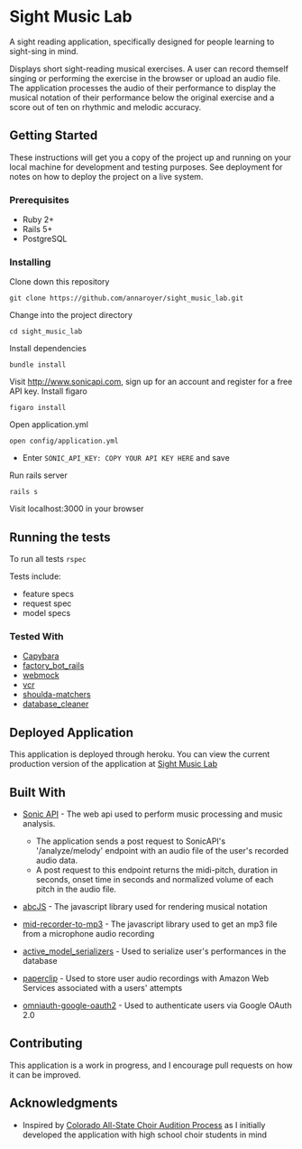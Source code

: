 # Sight Music Lab

A sight reading application, specifically designed for people learning to sight-sing in mind.

Displays short sight-reading musical exercises. A user can record themself singing or performing the exercise in the browser or upload an audio file. The application processes the audio of their performance to display the musical notation of their performance below the original exercise and a score out of ten on rhythmic and melodic accuracy.

## Getting Started

These instructions will get you a copy of the project up and running on your local machine for development and testing purposes. See deployment for notes on how to deploy the project on a live system.

### Prerequisites

* Ruby 2+
* Rails 5+
* PostgreSQL

### Installing

Clone down this repository 
```
git clone https://github.com/annaroyer/sight_music_lab.git
```
Change into the project directory 
```
cd sight_music_lab
```
Install dependencies 
```
bundle install
```
Visit http://www.sonicapi.com, sign up for an account and register for a free API key.
Install figaro 
```
figaro install
```
Open application.yml 
```
open config/application.yml
```
* Enter ```SONIC_API_KEY: COPY YOUR API KEY HERE``` and save

Run rails server 
```
rails s
```
Visit localhost:3000 in your browser

## Running the tests

To run all tests ```rspec```

Tests include:
* feature specs
* request spec
* model specs

### Tested With
* [Capybara](https://github.com/teamcapybara/capybara)
* [factory_bot_rails](https://github.com/thoughtbot/factory_bot)
* [webmock](https://github.com/bblimke/webmock)
* [vcr](https://github.com/vcr/vcr)
* [shoulda-matchers](https://github.com/thoughtbot/shoulda-matchers)
* [database_cleaner](https://github.com/DatabaseCleaner/database_cleaner)

## Deployed Application

This application is deployed through heroku. 
You can view the current production version of the application at [Sight Music Lab](https://sight-music-lab.herokuapp.com/)


## Built With

* [Sonic API](http://www.sonicapi.com) - The web api used to perform music processing and music analysis.
   * The application sends a post request to SonicAPI's  '/analyze/melody' endpoint with an audio file of the user's recorded        audio data.
  * A post request to this endpoint returns the midi-pitch, duration in seconds, onset time in seconds and          normalized    volume of each pitch in the audio file.
  
* [abcJS](https://github.com/paulrosen/abcjs) - The javascript library used for rendering musical notation
* [mid-recorder-to-mp3](https://www.npmjs.com/package/mic-recorder-to-mp3) - The javascript library used to get an mp3 file                                                                                from a microphone audio recording

* [active_model_serializers](https://github.com/rails-api/active_model_serializers) - Used to serialize user's performances in                                                                                       the database
* [paperclip](https://github.com/thoughtbot/paperclip) - Used to store user audio recordings with Amazon Web Services                                                                  associated with a users' attempts

* [omniauth-google-oauth2](https://github.com/zquestz/omniauth-google-oauth2) - Used to authenticate users via Google OAuth                                                                                   2.0

## Contributing

This application is a work in progress, and I encourage pull requests on how it can be improved. 

## Acknowledgments

* Inspired by [Colorado All-State Choir Audition Process](https://aschoir.com/auditions/) as I initially developed the application with high school choir students in mind

